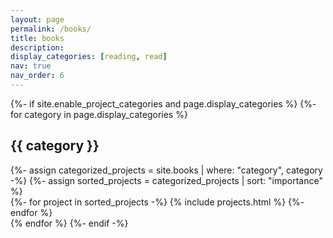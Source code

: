 ```yaml
---
layout: page
permalink: /books/
title: books
description: 
display_categories: [reading, read]
nav: true
nav_order: 6
---
```



<!-- pages/projects.md -->
<div class="projects">
{%- if site.enable_project_categories and page.display_categories %}
  <!-- Display categorized projects -->
  {%- for category in page.display_categories %}
  <h2 class="category">{{ category }}</h2>
  {%- assign categorized_projects = site.books | where: "category", category -%}
  {%- assign sorted_projects = categorized_projects | sort: "importance" %}
   <div class="grid">
    {%- for project in sorted_projects -%}
      {% include projects.html %}
    {%- endfor %}
  </div>
  {% endfor %}
  {%- endif -%}
</div>
